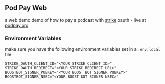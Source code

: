 ## Pod Pay Web

a web demo demo of how to pay a podcast with [strike](https://strike.me) oauth - live at [podpay.org](https://podpay.org)


### Environment Variables

make sure you have the following environment variables set in a `.env.local` file:

```
STRIKE_OAUTH_CLIENT_ID="<YOUR STRIKE CLIENT ID>"
STRIKE_OAUTH_REDIRECT="<YOUR STRIKE REDIRECT URL>"
BOOSTBOT_SIGNER_PUBKEY="<YOUR BOOST BOT SIGNER PUBKEY>"
BOOSTBOT_SIGNER_NSEC="<YOUR BOOST BOT SIGNER NSEC>"
```


